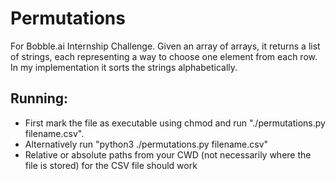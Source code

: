 # Permutations
For Bobble.ai Internship Challenge. 
Given an array of arrays, it returns a list of strings, each representing a way to choose one element from each row. In my implementation it sorts the strings alphabetically.
## Running:
- First mark the file as executable using chmod and run "./permutations.py filename.csv". 
- Alternatively run "python3 ./permutations.py filename.csv" 
- Relative or absolute paths from your CWD (not necessarily where the file is stored) for the CSV file should work
